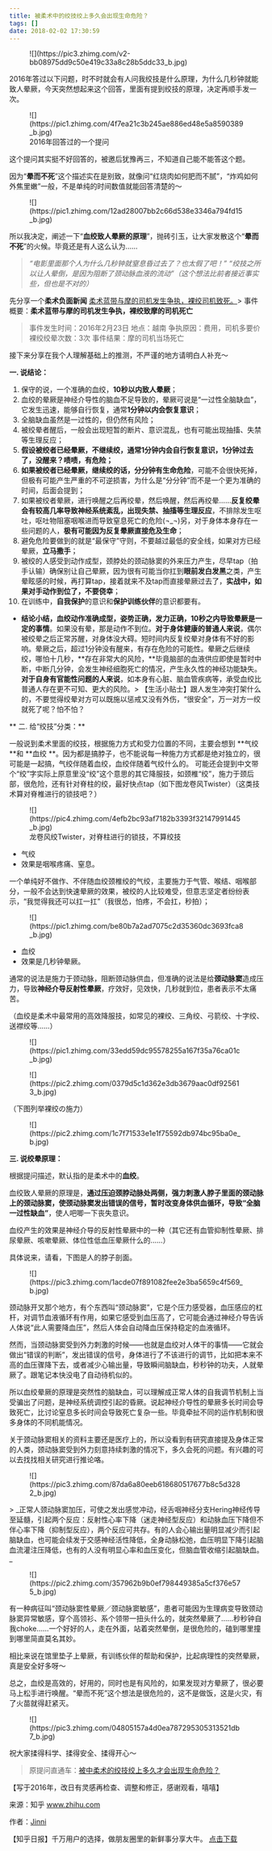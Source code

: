 ```yaml
---
title: 被柔术中的绞技绞上多久会出现生命危险？
tags: []
date: 2018-02-02 17:30:59
---
```


<figure>![](https://pic3.zhimg.com/v2-bb08975dd9c50e419c33a8c28b5ddc33_b.jpg)</figure>

2016年答过以下问题，时不时就会有人问我绞技是什么原理，为什么几秒钟就能致人晕厥，今天突然想起来这个回答，里面有提到绞技的原理，决定再顺手发一次。
<figure>![](https://pic1.zhimg.com/4f7ea21c3b245ae886ed48e5a8590389_b.jpg)<figcaption>2016年回答过的一个提问</figcaption></figure>

这个提问其实挺不好回答的，被邀后犹豫再三，不知道自己能不能答这个题。

因为“**晕而不死**”这个描述实在是别致，就像问“红烧肉如何肥而不腻”，“炸鸡如何外焦里嫩”一般，不是单纯的时间数值就能回答清楚的～

<figure>![](https://pic1.zhimg.com/12ad28007bb2c66d538e3346a794fd15_b.jpg)</figure>

所以我决定，阐述一下“**血绞致人晕厥的原理**”，抛砖引玉，让大家发散这个“**晕而不死**”的火候。毕竟还是有人这么认为……
> _“电影里面那个人为什么几秒钟就窒息昏过去了？也太假了吧！”
> “绞技之所以让人晕倒，是因为阻断了颈动脉血液的流动”（这个想法比前者接近事实些，但也是不对的）_

先分享一个**柔术负面新闻**
[柔术蓝带与摩的司机发生争执，裸绞司机致死。](https://link.zhihu.com/?target=http%3A//www.meipai.com/media/509872808)> 事件概要：**柔术蓝带与摩的司机发生争执，裸绞致摩的司机死亡**
> 事件发生时间：2016年2月23日
> 地点：越南
> 争执原因：费用，司机多要价
> 裸绞绞晕次数：3次
> 事件结果：摩的司机当场死亡

接下来分享在我个人理解基础上的推测，不严谨的地方请明白人补充～

**一. 说结论：**

1.  保守的说，一个准确的血绞，**10秒以内致人晕厥**；
2.  血绞的晕厥是神经介导性的脑血不足导致的，晕厥可说是“一过性全脑缺血”，它发生迅速，能够自行恢复，通常**1分钟以内会恢复意识**；
3.  全脑缺血虽然是一过性的，但仍然有风险；
4.  被绞晕者醒后，一般会出现短暂的断片、意识混乱，也有可能出现抽搐、失禁等生理反应；
5.  **假设被绞者已经晕厥，不继续绞，通常1分钟内会自行恢复意识，1分钟过去了，没醒来？啧啧，有危险；**
6.  **如果被绞者已经晕厥，继续绞的话，分分钟有生命危险**，可能不会很快死掉，但极有可能产生严重的不可逆损害，为什么是“分分钟”而不是一个更为准确的时间，后面会提到；
7.  如果被绞者晕厥，进行唤醒之后再绞晕，然后唤醒，然后再绞晕……**反复绞晕会有较高几率导致神经系统紊乱，出现失禁、抽搐等生理反应**，不排除发生呕吐，呕吐物阻塞咽喉进而导致窒息死亡的危险(¬_¬)另，对于身体本身存在一些问题的人，**极有可能因为反复晕厥直接危及生命**；
8.  避免危险要做到的就是“最保守”守则，不要越过最低的安全线，如果对方已经晕厥，**立马撒手**；
9.  被绞的人感受到动作成型，颈脖处的颈动脉窦的外来压力产生，尽早tap（拍手认输）确保别让自己晕厥，因为很有可能当你扛到**眼前发白发黑**之类，产生晕眩感的时候，再打算tap，接着就来不及tap而直接晕厥过去了，**实战中，如果对手动作到位了，不要侥幸**；
10.  在训练中，**自我保护**的意识和**保护训练伙伴**的意识都要有。

*   **结论小结，**血绞动作准确成型，姿势正确，发力正确，1**0秒之内导致晕厥是一定的事情**。如果没有晕，那是动作不到位。**对于身体健康的普通人来说**，偶尔被绞晕之后正常苏醒，对身体没大碍。短时间内反复绞晕对身体有不好的影响。晕厥之后，超过1分钟没有醒来，有存在危险的可能性。晕厥之后继续绞，哪怕十几秒，**存在非常大的风险，**毕竟脑部的血液供应即使是暂时中断，中断几分钟，会发生神经细胞死亡的情况，产生永久性的神经功能缺失。**对于自身有官能性问题的人来说**，如本身有心脏、脑血管疾病等，承受血绞比普通人存在更不可知、更大的风险。> 【生活小贴士】跟人发生冲突打架什么的，不要觉得绞晕对方可以既施以惩戒又没有外伤，“很安全”，万一对方一绞就死了呢？怕不怕？

**
二. 给“绞技”分类：**

一般说到柔术里面的绞技，根据施力方式和受力位置的不同，主要会想到 **气绞 **和 **血绞 **。因为都是搞脖子，也不能说每一种施力方式都是绝对独立的，很可能是一起搞，气绞伴随着血绞，血绞伴随着气绞什么的。
可能还会提到中文带个“绞”字实际上原意里没“绞”这个意思的其它降服技，如颈椎“绞”，施力于颈后部，很危险，还有针对脊柱的绞，最好快点tap（如下图龙卷风Twister）（这类技术算对脊椎进行的锁技吧？）
<figure>![](https://pic4.zhimg.com/4efb2bc93af7182b3393f32147991445_b.jpg)<figcaption>龙卷风绞Twister，对脊柱进行的锁技，不算绞技</figcaption></figure>

*   气绞
*   效果是咽喉疼痛、窒息。

一个单纯好不做作、不伴随血绞颈椎绞的气绞，主要施力于气管、喉结、咽喉部分，一般不会达到快速晕厥的效果，被绞的人比较难受，但意志坚定者纷纷表示，“我觉得我还可以扛一扛”（我很怂，怕疼，不会扛，秒拍）；
<figure>![](https://pic1.zhimg.com/be80b7a2ad7075c2d35360dc3693fca8_b.jpg)</figure>

*   血绞
*   效果是几秒钟晕厥。

通常的说法是施力于颈动脉，阻断颈动脉供血，但准确的说法是给**颈动脉窦**造成压力，导致**神经介导反射性晕厥**，疗效好，见效快，几秒就到位，患者表示不太痛苦。

（血绞是柔术中最常用的高效降服技，如常见的裸绞、三角绞、弓箭绞、十字绞、送襟绞等……）
<figure>![](https://pic1.zhimg.com/33edd59dc95578255a167f35a76ca01c_b.jpg)</figure><figure>![](https://pic2.zhimg.com/0379d5c1d362e3db3679aac0df925613_b.jpg)</figure>

（下图列举裸绞の施力）
<figure>![](https://pic2.zhimg.com/1c7f71533e1e1f75592db974bc95ba0e_b.jpg)</figure>

**三. 说绞晕原理：**

根据提问描述，默认指的是柔术中的**血绞**。

血绞致人晕厥的原理是，**通过压迫颈脖动脉处两侧，强力刺激人脖子里面的颈动脉上的颈动脉窦，使颈动脉窦发出错误的信号，暂时改变身体供血循环，导致“全脑一过性缺血”**，使人吧唧一下丧失意识。

血绞产生的效果是神经介导的反射性晕厥中的一种（其它还有血管抑制性晕厥、排尿晕厥、咳嗽晕厥、体位性低血压晕厥什么的……）

具体说来，请看，下图是人的脖子剖面。
<figure>![](https://pic3.zhimg.com/1acde07f891082fee2e3ba5659c4f569_b.jpg)</figure>

颈动脉开叉那个地方，有个东西叫“颈动脉窦”，它是个压力感受器，血压感应的杠杆，对调节血液循环有作用，如果它感受到血压高了，它可能会通过神经介导告诉人体说“此人需要降血压”，然后人体会自动降血压保持稳定的血液循环。

然而，当颈动脉窦受到外力刺激的时候——也就是血绞对人体干的事情——它就会做出“错误的判断”，发出错误的信号，身体进行了不该进行的调节，比如把本来不高的血压骤降下去，或者减少心输出量，导致瞬间脑缺血，秒秒钟的功夫，人就晕厥了。跟笔记本快没电了自动待机似的。

所以血绞晕厥的原理是突然性的脑缺血，可以理解成正常人体的自我调节机制上当受骗出了问题，是神经系统调控引起的昏厥。说起神经介导性的晕厥多长时间会导致死亡，比讨论窒息多长时间会导致死亡复杂一些。毕竟牵扯不同的运作机制和很多身体的不同机能情况。

关于颈动脉窦相关的资料主要还是医疗上的，所以没看到有研究直接提及身体正常的人类，颈动脉窦受到外力刻意持续刺激的情况下，多久会死的问题。有兴趣的可以去找找相关研究进行推论咯。
<figure>![](https://pic3.zhimg.com/87da6a80eeb618680517677b8c5d3282_b.jpg)</figure>> _正常人颈动脉窦加压，可使之发出感觉冲动，经舌咽神经分支Hering神经传导至延髓，引起两个反应：反射性心率下降（迷走神经型反应）和动脉血压下降但不伴心率下降（抑制型反应），两个反应可共存。有的人会心输出量明显减少而引起脑缺血，也可能会续发于交感神经活性降低，全身动脉松弛，血压明显下降引起脑血流灌注压降低，也有的人没有明显心率和血压变化，但脑血管收缩引起脑缺血。_<figure>![](https://pic2.zhimg.com/357962b9b0ef798449385a5cf376e575_b.jpg)</figure>

有一种病征叫“颈动脉窦性晕厥／颈动脉窦敏感”，患者可能因为生理病变导致颈动脉窦异常敏感，穿个高领衫、系个领带一扭头什么的，就突然晕厥了……秒秒钟自我choke……一个好好的人，走在外面，站着突然晕倒，是很危险的，磕到哪里撞到哪里简直莫名其妙。

相比来说在馆里垫子上晕厥，有训练伙伴的帮助和保护，比起病理性的突然晕厥，真是安全好多呀～

总之，血绞是高效的，好用的，同时也是有风险的，如果发现对方晕厥了，很必要马上松手进行唤醒。“晕而不死”这个想法是很危险的，这不是做饭，这是火灾，有了火苗就得赶紧灭。
<figure>![](https://pic3.zhimg.com/04805157a4d0ea787295305313521db7_b.jpg)</figure>

祝大家揉得科学、揉得安全、揉得开心～
> 原提问直通车：[被中柔术的绞技绞上多久才会出现生命危险？](https://www.zhihu.com/question/48979489/answer/114815514)

【写于2016年，改日有灵感再检查、调整和修正，感谢观看，嘻嘻】

来源：知乎 www.zhihu.com

作者：[Jinni](http://www.zhihu.com/people/jinni?utm_campaign=rss&utm_medium=rss&utm_source=rss&utm_content=author)

【知乎日报】千万用户的选择，做朋友圈里的新鲜事分享大牛。
        [点击下载](http://daily.zhihu.com?utm_source=rssyanwenzi&utm_campaign=tuijian&utm_medium=rssnormal)